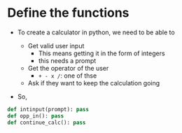 # Define the functions

+ To create a calculator in python, we need to be able to
  + Get <control>valid</control> user input
    + This means getting it in the form of integers
    + this needs a prompt
  + Get the operator of the user
    + `+ - x /`: one of thse
  + Ask if they want to keep the calculation going

+ So,

```python
def intinput(prompt): pass
def opp_in(): pass
def continue_calc(): pass
```

